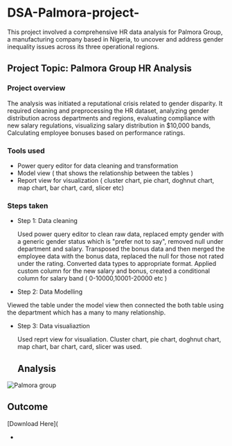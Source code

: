 # DSA-Palmora-project-
 This project involved a comprehensive HR data analysis for Palmora Group, a manufacturing company based in Nigeria, to uncover and address gender inequality issues across its three operational regions. 

## Project Topic: Palmora Group HR Analysis 

### Project overview
The analysis was initiated a reputational crisis related to gender disparity. It required cleaning and preprocessing the HR dataset, analyzing gender distribution across departments and regions, evaluating compliance with new salary regulations, visualizing salary distribution in $10,000 bands, Calculating employee bonuses based on performance ratings.

### Tools used 
- Power query editor for data cleaning and transformation 
- Model view ( that shows the relationship between the tables )
- Report view for visualization ( cluster chart, pie chart, doghnut chart, map chart, bar chart, card, slicer etc)

### Steps taken 
- Step 1: Data cleaning
  
  Used power query editor to clean raw data, replaced empty gender with a generic gender status which is  "prefer not to say", removed null under department and salary. Transposed the bonus data and then merged the employee data with the bonus data, replaced the null for those not rated under the rating. Converted data types to appropriate format.
   Applied custom column for the new salary and bonus, created a conditional column for salary band ( 0-10000,10001-20000 etc )

   
 - Step 2: Data Modelling
   
  Viewed the table under the model view then connected the both table using the department which has a many to many relationship.

  - Step 3: Data visualiaztion
    
    Used reprt view for visualiation. Cluster chart, pie chart, doghnut chart, map chart, bar chart, card, slicer was used.

    ## Analysis
    
![Palmora group](https://github.com/user-attachments/assets/36edc345-5794-4b34-87fc-8b871373f205) 

## Outcome 
[Download Here](


   

    
  

- 


 
